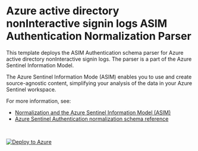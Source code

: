 # Azure active directory nonInteractive signin logs ASIM Authentication Normalization Parser

This template deploys the ASIM Authentication schema parser for Azure active directory nonInteractive signin logs. The parser is a part of the Azure Sentinel Information Model.

The Azure Sentinel Information Mode (ASIM) enables you to use and create source-agnostic content, simplifying your analysis of the data in your Azure Sentinel workspace.

For more information, see:

- [Normalization and the Azure Sentinel Information Model (ASIM)](https://aka.ms/AzSentinelNormalization)
- [Azure Sentinel Authentication normalization schema reference](https://aka.ms/AzSentinelAuthenticationDoc)

<br>
 

[![Deploy to Azure](https://aka.ms/deploytoazurebutton)](https://portal.azure.com/#create/Microsoft.Template/uri/https%3A%2F%2Fraw.githubusercontent.com%2FAzure%2FAzure-Sentinel%2Fdev%2Fnormalization%2Fauthentication%2FUserParam%2FParsers%2FASimAuthentication%2FARM%2FvimAuthenticationAADNonInteractive%2FvimAuthenticationAADNonInteractive.json)
